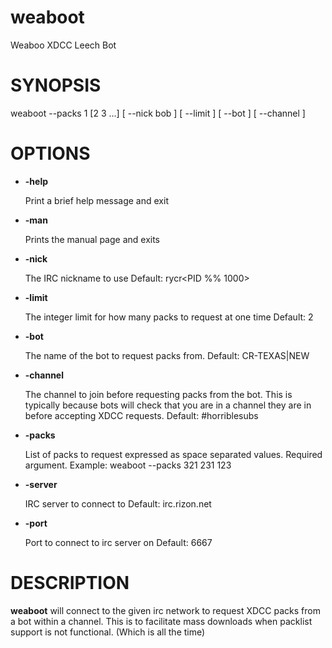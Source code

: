 # weaboot

Weaboo XDCC Leech Bot

# SYNOPSIS

weaboot --packs 1 \[2 3 ...\] \[ --nick bob \] \[ --limit <number> \] \[ --bot <name> \] \[ --channel <name> \]

# OPTIONS

- **-help**

    Print a brief help message and exit

- **-man**

    Prints the manual page and exits

- **-nick**

    The IRC nickname to use
    Default: rycr<PID %% 1000>

- **-limit**

    The integer limit for how many packs to request at one time
    Default: 2

- **-bot**

    The name of the bot to request packs from. Default: CR-TEXAS|NEW

- **-channel**

    The channel to join before requesting packs from the bot. This is typically
    because bots will check that you are in a channel they are in before accepting
    XDCC requests.
    Default: #horriblesubs

- **-packs**

    List of packs to request expressed as space separated values.
    Required argument.
    Example: weaboot --packs 321 231 123

- **-server**

    IRC server to connect to
    Default: irc.rizon.net

- **-port**

    Port to connect to irc server on
    Default: 6667

# DESCRIPTION

**weaboot** will connect to the given irc network to request XDCC packs from a
bot within a channel. This is to facilitate mass downloads when packlist
support is not functional. (Which is all the time)
